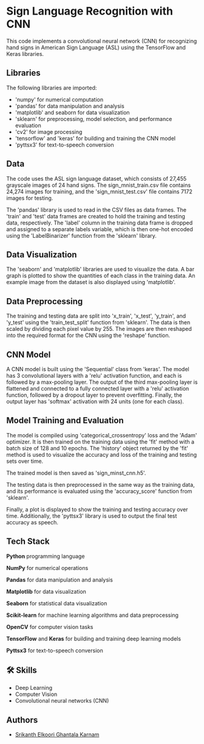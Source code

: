 # Sign Language Recognition with CNN

This code implements a convolutional neural network (CNN) for recognizing hand signs in American Sign Language (ASL) using the TensorFlow and Keras libraries.

## Libraries

The following libraries are imported:
- 'numpy' for numerical computation
- 'pandas' for data manipulation and analysis
- 'matplotlib' and seaborn for data visualization
- 'sklearn' for preprocessing, model selection, and performance evaluation
- 'cv2' for image processing
- 'tensorflow' and 'keras' for building and training the CNN model
- 'pyttsx3' for text-to-speech conversion

## Data

The code uses the ASL sign language dataset, which consists of 27,455 grayscale images of 24 hand signs. The sign_mnist_train.csv file contains 24,274 images for training, and the 'sign_mnist_test.csv' file contains 7172 images for testing.

The 'pandas' library is used to read in the CSV files as data frames. The 'train' and 'test' data frames are created to hold the training and testing data, respectively. The 'label' column in the training data frame is dropped and assigned to a separate labels variable, which is then one-hot encoded using the 'LabelBinarizer' function from the 'sklearn' library.

## Data Visualization

The 'seaborn' and 'matplotlib' libraries are used to visualize the data. A bar graph is plotted to show the quantities of each class in the training data. An example image from the dataset is also displayed using 'matplotlib'.

## Data Preprocessing

The training and testing data are split into 'x_train', 'x_test', 'y_train', and 'y_test' using the 'train_test_split' function from 'sklearn'. The data is then scaled by dividing each pixel value by 255. The images are then reshaped into the required format for the CNN using the 'reshape' function.

## CNN Model

A CNN model is built using the 'Sequential' class from 'keras'. The model has 3 convolutional layers with a 'relu' activation function, and each is followed by a max-pooling layer. The output of the third max-pooling layer is flattened and connected to a fully connected layer with a 'relu' activation function, followed by a dropout layer to prevent overfitting. Finally, the output layer has 'softmax' activation with 24 units (one for each class).

## Model Training and Evaluation

The model is compiled using 'categorical_crossentropy' loss and the 'Adam' optimizer. It is then trained on the training data using the 'fit' method with a batch size of 128 and 10 epochs. The 'history' object returned by the 'fit' method is used to visualize the accuracy and loss of the training and testing sets over time.

The trained model is then saved as 'sign_minst_cnn.h5'.

The testing data is then preprocessed in the same way as the training data, and its performance is evaluated using the 'accuracy_score' function from 'sklearn'.

Finally, a plot is displayed to show the training and testing accuracy over time. Additionally, the 'pyttsx3' library is used to output the final test accuracy as speech.

## Tech Stack

**Python** programming language

**NumPy** for numerical operations

**Pandas** for data manipulation and analysis

**Matplotlib** for data visualization

**Seaborn** for statistical data visualization

**Scikit-learn** for machine learning algorithms and data preprocessing

**OpenCV** for computer vision tasks

**TensorFlow** and **Keras** for building and training deep learning models

**Pyttsx3** for text-to-speech conversion

## 🛠 Skills
- Deep Learning
- Computer Vision
- Convolutional neural networks (CNN)

## Authors
- [Srikanth Elkoori Ghantala Karnam](https://www.github.com/S-EGK)
